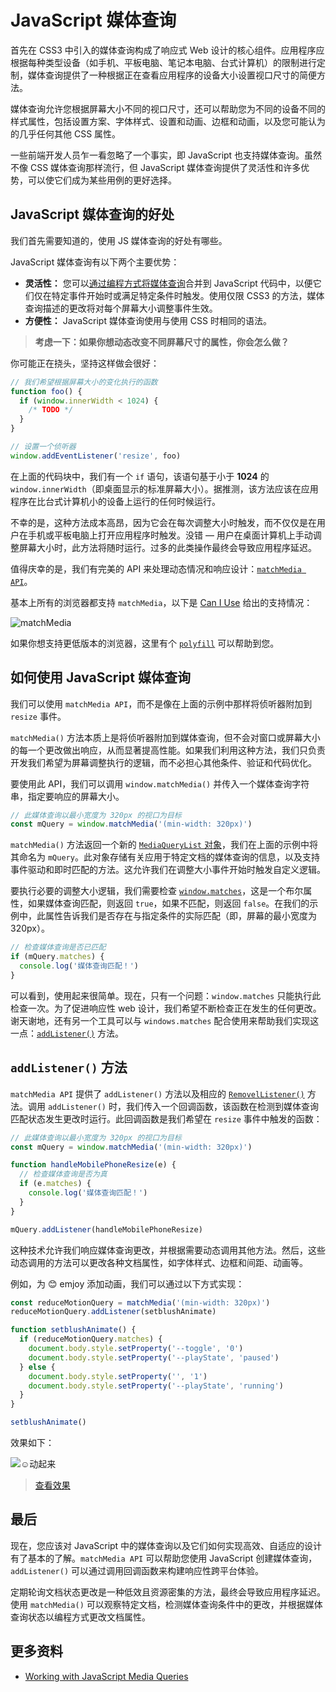 # JavaScript 媒体查询

首先在 CSS3 中引入的媒体查询构成了响应式 Web 设计的核心组件。应用程序应根据每种类型设备（如手机、平板电脑、笔记本电脑、台式计算机）的限制进行定制，媒体查询提供了一种根据正在查看应用程序的设备大小设置视口尺寸的简便方法。

媒体查询允许您根据屏幕大小不同的视口尺寸，还可以帮助您为不同的设备不同的样式属性，包括设置方案、字体样式、设置和动画、边框和动画，以及您可能认为的几乎任何其他 CSS 属性。

一些前端开发人员乍一看忽略了一个事实，即 JavaScript 也支持媒体查询。虽然不像 CSS 媒体查询那样流行，但 JavaScript 媒体查询提供了灵活性和许多优势，可以使它们成为某些用例的更好选择。

## JavaScript 媒体查询的好处

我们首先需要知道的，使用 JS 媒体查询的好处有哪些。

JavaScript 媒体查询有以下两个主要优势：

- **灵活性：** 您可以[通过编程方式将媒体查询](https://developer.mozilla.org/en-US/docs/Web/CSS/Media_Queries/Testing_media_queries)合并到 JavaScript 代码中，以便它们仅在特定事件开始时或满足特定条件时触发。使用仅限 CSS3 的方法，媒体查询描述的更改将对每个屏幕大小调整事件生效。
- **方便性：** JavaScript 媒体查询使用与使用 CSS 时相同的语法。

> **考虑一下：如果你想动态改变不同屏幕尺寸的属性，你会怎么做？**

你可能正在挠头，坚持这样做会很好：

```js
// 我们希望根据屏幕大小的变化执行的函数
function foo() {
  if (window.innerWidth < 1024) {
    /* TODO */
  }
}

// 设置一个侦听器
window.addEventListener('resize', foo)
```

在上面的代码块中，我们有一个 `if` 语句，该语句基于小于 **1024** 的 `window.innerWidth`（即桌面显示的标准屏幕大小）。据推测，该方法应该在应用程序在比台式计算机小的设备上运行的任何时候运行。

不幸的是，这种方法成本高昂，因为它会在每次调整大小时触发，而不仅仅是在用户在手机或平板电脑上打开应用程序时触发。没错 — 用户在桌面计算机上手动调整屏幕大小时，此方法将随时运行。过多的此类操作最终会导致应用程序延迟。

值得庆幸的是，我们有完美的 API 来处理动态情况和响应设计：[`matchMedia API`](https://developer.mozilla.org/en-US/docs/Web/API/Window/matchMedia)。

基本上所有的浏览器都支持 `matchMedia`，以下是 [Can I Use](https://caniuse.com/?search=matchMedia) 给出的支持情况：

![matchMedia](https://upload-images.jianshu.io/upload_images/18281896-fa997ad418662f50.image?imageMogr2/auto-orient/strip%7CimageView2/2/w/1240)

如果你想支持更低版本的浏览器，这里有个 [`polyfill`](https://github.com/paulirish/matchMedia.js/) 可以帮助到您。

## 如何使用 JavaScript 媒体查询

我们可以使用 `matchMedia API`，而不是像在上面的示例中那样将侦听器附加到 `resize` 事件。

`matchMedia()` 方法本质上是将侦听器附加到媒体查询，但不会对窗口或屏幕大小的每一个更改做出响应，从而显著提高性能。如果我们利用这种方法，我们只负责开发我们希望为屏幕调整执行的逻辑，而不必担心其他条件、验证和代码优化。

要使用此 API，我们可以调用 `window.matchMedia()` 并传入一个媒体查询字符串，指定要响应的屏幕大小。

```js
// 此媒体查询以最小宽度为 320px 的视口为目标
const mQuery = window.matchMedia('(min-width: 320px)')
```

`matchMedia()` 方法返回一个新的 [`MediaQueryList` 对象](https://developer.mozilla.org/en-US/docs/Web/API/MediaQueryList)，我们在上面的示例中将其命名为 `mQuery`。此对象存储有关应用于特定文档的媒体查询的信息，以及支持事件驱动和即时匹配的方法。这允许我们在调整大小事件开始时触发自定义逻辑。

要执行必要的调整大小逻辑，我们需要检查 [`window.matches`](https://developer.mozilla.org/en-US/docs/Web/API/MediaQueryList/matches)，这是一个布尔属性，如果媒体查询匹配，则返回 `true`，如果不匹配，则返回 `false`。在我们的示例中，此属性告诉我们是否存在与指定条件的实际匹配（即，屏幕的最小宽度为 320px）。

```js
// 检查媒体查询是否已匹配
if (mQuery.matches) {
  console.log('媒体查询匹配！')
}
```

可以看到，使用起来很简单。现在，只有一个问题：`window.matches` 只能执行此检查一次。为了促进响应性 web 设计，我们希望不断检查正在发生的任何更改。谢天谢地，还有另一个工具可以与 `windows.matches` 配合使用来帮助我们实现这一点：[`addListener()`](https://developer.mozilla.org/en-US/docs/Web/API/MediaQueryList/addListener) 方法。

## `addListener()` 方法

`matchMedia API` 提供了 `addListener()` 方法以及相应的 [`RemovelListener()`](https://developer.mozilla.org/en-US/docs/Web/API/MediaQueryList/removeListener) 方法。调用 `addListener()` 时，我们传入一个回调函数，该函数在检测到媒体查询匹配状态发生更改时运行。此回调函数是我们希望在 `resize` 事件中触发的函数：

```js
// 此媒体查询以最小宽度为 320px 的视口为目标
const mQuery = window.matchMedia('(min-width: 320px)')

function handleMobilePhoneResize(e) {
  // 检查媒体查询是否为真
  if (e.matches) {
    console.log('媒体查询匹配！')
  }
}

mQuery.addListener(handleMobilePhoneResize)
```

这种技术允许我们响应媒体查询更改，并根据需要动态调用其他方法。然后，这些动态调用的方法可以更改各种文档属性，如字体样式、边框和间距、动画等。

例如，为 😊 emjoy 添加动画，我们可以通过以下方式实现：

```js
const reduceMotionQuery = matchMedia('(min-width: 320px)')
reduceMotionQuery.addListener(setblushAnimate)

function setblushAnimate() {
  if (reduceMotionQuery.matches) {
    document.body.style.setProperty('--toggle', '0')
    document.body.style.setProperty('--playState', 'paused')
  } else {
    document.body.style.setProperty('', '1')
    document.body.style.setProperty('--playState', 'running')
  }
}

setblushAnimate()
```

效果如下：

![☺动起来](https://upload-images.jianshu.io/upload_images/18281896-75b066233e6a5ad8.image?imageMogr2/auto-orient/strip)

> [查看效果](https://codepen.io/lio-zero/pen/OJmqaPO)

## 最后

现在，您应该对 JavaScript 中的媒体查询以及它们如何实现高效、自适应的设计有了基本的了解。`matchMedia API` 可以帮助您使用 JavaScript 创建媒体查询，`addListener()` 可以通过调用回调函数来构建响应性跨平台体验。

定期轮询文档状态更改是一种低效且资源密集的方法，最终会导致应用程序延迟。使用 `matchMedia()` 可以观察特定文档，检测媒体查询条件中的更改，并根据媒体查询状态以编程方式更改文档属性。

## 更多资料

- [Working with JavaScript Media Queries](https://css-tricks.com/working-with-javascript-media-queries/)
